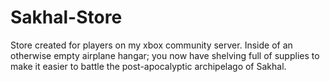 # Sakhal-Store
Store created for players on my xbox community server. Inside of an otherwise empty airplane hangar; you now have shelving full of supplies to make it easier to battle the post-apocalyptic archipelago of Sakhal.
